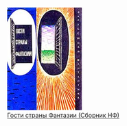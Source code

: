 ![](Гости%20страны%20Фантазии%20(Сборник%20НФ).jpg)  
[Гости страны Фантазии (Сборник НФ)](Гости%20страны%20Фантазии%20(Сборник%20НФ).txt)
